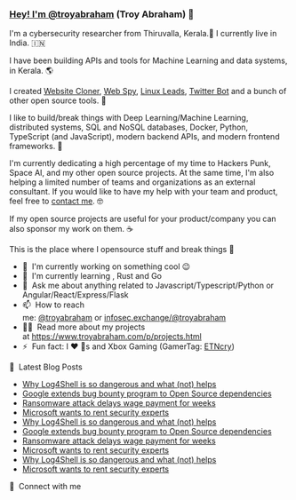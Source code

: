 ### [Hey! I'm ](https://github.com/troyabraham#hey-im-troyabraham_xi-ethan-abraham-)[@troyabraham](https://twitter.com/troyabraham) (Troy Abraham) 👋

I'm a cybersecurity researcher from Thiruvalla, Kerala.🐘󠁵󠁳󠁣󠁡󠁿 I currently live in India. 🇮🇳

I have been building APIs and tools for Machine Learning and data systems, in Kerala. 🌎

I created [Website Cloner](https://github.com/troyabraham#), [Web Spy](https://github.com/troyabraham#), [Linux Leads](https://github.com/troyabraham#), [Twitter Bot](https://github.com/troyabraham#) and a bunch of other open source tools. 🚀

I like to build/break things with Deep Learning/Machine Learning, distributed systems, SQL and NoSQL databases, Docker, Python, TypeScript (and JavaScript), modern backend APIs, and modern frontend frameworks. 🤖

I'm currently dedicating a high percentage of my time to Hackers Punk, Space AI, and my other open source projects. At the same time, I'm also helping a limited number of teams and organizations as an external consultant. If you would like to have my help with your team and product, feel free to [contact me](mailto:infosec@troyabraham.com). 🤓

If my open source projects are useful for your product/company you can also sponsor my work on them. ☕

This is the place where I opensource stuff and break things 🤣

-   🔭  I'm currently working on something cool 😉
-   🌱  I'm currently learning , Rust and Go
-   💬  Ask me about anything related to Javascript/Typescript/Python or Angular/React/Express/Flask
-   📫  How to reach me: [@troyabraham](https://twitter.com/troyabrahams_xi) or [infosec.exchange/@troyabraham](https://infosec.exchange/@troyabraham)
-   👨‍💻  Read more about my projects at <https://www.troyabraham.com/p/projects.html>
-   ⚡  Fun fact: I ❤️ 🐶s and Xbox Gaming (GamerTag: [ETNcry](https://account.xbox.com/en-us/profile?gamertag=ETNcry))

📕  Latest Blog Posts

-   [Why Log4Shell is so dangerous and what (not) helps](https://www.troyabraham.com/why-logshe-is-so-dangerous-and-what-not-helps.html)
-   [Google extends bug bounty program to Open Source dependencies](https://www.troyabraham.com/google-extends-bug-bounty-program-to-open-source-dependencies.html)
-   [Ransomware attack delays wage payment for weeks](https://www.troyabraham.com/ransomlware-att-delays-wage-payment.html)
-   [Microsoft wants to rent security experts](https://www.troyabraham.com/microsoft-wants-to-rent-security-experts.html)
-   [Why Log4Shell is so dangerous and what (not) helps](https://www.troyabraham.com/why-logshe-is-so-dangerous-and-what-not-helps.html)
-   [Google extends bug bounty program to Open Source dependencies](https://www.troyabraham.com/google-extends-bug-bounty-program-to-open-source-dependencies.html)
-   [Ransomware attack delays wage payment for weeks](https://www.troyabraham.com/ransomlware-att-delays-wage-payment.html)
-   [Microsoft wants to rent security experts](https://www.troyabraham.com/microsoft-wants-to-rent-security-experts.html)
-   [Why Log4Shell is so dangerous and what (not) helps](https://www.troyabraham.com/why-logshe-is-so-dangerous-and-what-not-helps.html)
-   [Microsoft wants to rent security experts](https://www.troyabraham.com/microsoft-wants-to-rent-security-experts.html)

🔗  Connect with me
